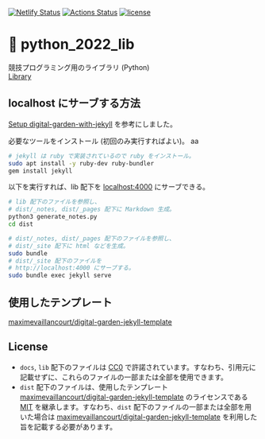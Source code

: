 [![Netlify Status](https://api.netlify.com/api/v1/badges/372f004b-ea59-4ba2-bbbf-2d5f6213fffd/deploy-status)](https://app.netlify.com/sites/python-2022-lib/deploys)
[![Actions Status](https://github.com/moyomogi/python_2022_lib/actions/workflows/deploy.yml/badge.svg)](https://github.com/moyomogi/python_2022_lib/actions)
[![license](https://img.shields.io/badge/license-CC0--1.0-blue)](https://github.com/moyomogi/python_2022_lib/blob/master/LICENSE)

# 🐍 python_2022_lib

競技プログラミング用のライブラリ (Python)  
[Library](https://python-2022-lib.netlify.app/)

## localhost にサーブする方法

[Setup digital-garden-with-jekyll](https://maximevaillancourt.com/blog/setting-up-your-own-digital-garden-with-jekyll) を参考にしました。

必要なツールをインストール (初回のみ実行すればよい)。
aa
```sh
# jekyll は ruby で実装されているので ruby をインストール。
sudo apt install -y ruby-dev ruby-bundler
gem install jekyll
```

以下を実行すれば、lib 配下を [localhost:4000](http://localhost:4000) にサーブできる。

```sh
# lib 配下のファイルを参照し、
# dist/_notes, dist/_pages 配下に Markdown 生成。
python3 generate_notes.py
cd dist

# dist/_notes, dist/_pages 配下のファイルを参照し、
# dist/_site 配下に html などを生成。
sudo bundle
# dist/_site 配下のファイルを
# http://localhost:4000 にサーブする。
sudo bundle exec jekyll serve
```

## 使用したテンプレート

[maximevaillancourt/digital-garden-jekyll-template](https://github.com/maximevaillancourt/digital-garden-jekyll-template)

## License

- `docs`, `lib` 配下のファイルは [CC0](https://creativecommons.org/publicdomain/zero/1.0/deed.ja) で許諾されています。すなわち、引用元に記載せずに、これらのファイルの一部または全部を使用できます。
- `dist` 配下のファイルは、使用したテンプレート [maximevaillancourt/digital-garden-jekyll-template] のライセンスである [MIT](https://github.com/maximevaillancourt/digital-garden-jekyll-template/blob/master/LICENSE) を継承します。すなわち、`dist` 配下のファイルの一部または全部を用いた場合は [maximevaillancourt/digital-garden-jekyll-template] を利用した旨を記載する必要があります。

[maximevaillancourt/digital-garden-jekyll-template]: https://github.com/maximevaillancourt/digital-garden-jekyll-template
